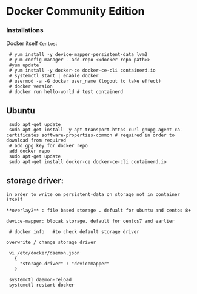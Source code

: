 # Docker Community Edition 
### Installations 
 Docker itself
  `Centos`: 

     # yum install -y device-mapper-persistent-data lvm2 
	 # yum-config-manager --add-repo <<docker repo path>>
	 #yum update
	 # yum install -y docker-ce docker-ce-cli containerd.io
	 # systemctl start | enable docker
	 # usermod -a -G docker user_name (logout to take effect)
	 # docker version
     # docker run hello-world # test containerd
 
  ## Ubuntu
    
	 sudo apt-get update
	 sudo apt-get install -y apt-transport-https curl gnupg-agent ca-certificates software-properties-common # required in order to download from required
	 # add gpg key for docker repo
	 add docker repo
	 sudo apt-get update
	 sudo apt-get install docker-ce docker-ce-cli containerd.io
	 
 ## storage driver:
  
    in order to write on persistent-data on storage not in container itself
	
	**overlay2** : file based storage . defualt for ubuntu and centos 8+
	
	device-mapper: blocak storage. default for centos7 and earlier

     # docker info   #to check default storage driver
	 
	overwrite / change storage driver

	 vi /etc/docker/daemon.json
	   {
	     "storage-driver" : "devicemapper"
	   }

	 systemctl daemon-reload
     systemctl restart docker	 
	
 	 
